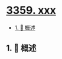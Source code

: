 # [3359. xxx](https://github.com/Tdahuyou/TNotes.leetcode/tree/main/notes/3359.%20xxx)

<!-- region:toc -->

- [1. 📝 概述](#1--概述)

<!-- endregion:toc -->

## 1. 📝 概述
